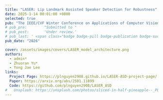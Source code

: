 ```yaml
---
title: "LASER: Lip Landmark Assisted Speaker Detection for Robustness"
date: 2025-1-14 00:01:00 +0800
selected: true
pub: "The IEEE/CVF Winter Conference on Applications of Computer Vision (WACV)"
# pub_pre:        "Submitted to "
# pub_post:       'Under review.'
# pub_last: ' <span class="badge badge-pill badge-publication badge-success">Spotlight</span>'
pub_date: "2026"

cover: /assets/images/covers/LASER_model_architecture.png
authors:
  - admin*
  - Zhuoran Yu*
  - Yong Jae Lee
links:
  Project Page: https://plnguyen2908.github.io/LASER-ASD-project-page/
  Paper: https://arxiv.org/abs/2501.11899
  Code: https://github.com/plnguyen2908/LASER_ASD
#   Unsplash: https://unsplash.com/photos/sliced-in-half-pineapple--_PLJZmHZzk
---
```

